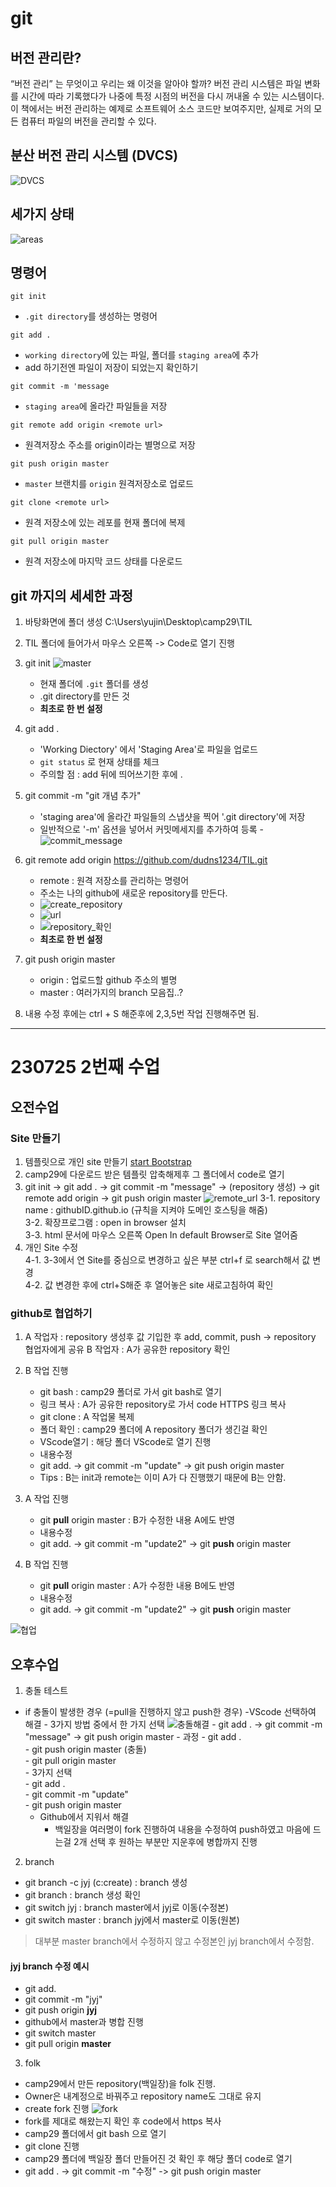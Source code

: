 # git

## 버전 관리란?
“버전 관리” 는 무엇이고 우리는 왜 이것을 알아야 할까? 버전 관리 시스템은 파일 변화를 시간에 따라 기록했다가 나중에 특정 시점의 버전을 다시 꺼내올 수 있는 시스템이다. 이 책에서는 버전 관리하는 예제로 소프트웨어 소스 코드만 보여주지만, 실제로 거의 모든 컴퓨터 파일의 버전을 관리할 수 있다.

## 분산 버전 관리 시스템 (DVCS)

![DVCS](./assets/distributed.png)

## 세가지 상태

![areas](./assets/areas.png)

## 명령어

```shell
git init
```
- `.git directory`를 생성하는 명령어

```shell
git add .
```
- `working directory`에 있는 파일, 폴더를 `staging area`에 추가
- add 하기전엔 파일이 저장이 되었는지 확인하기

```shell
git commit -m 'message
```
- `staging area`에 올라간 파일들을 저장

```shell
git remote add origin <remote url>
```
- 원격저장소 주소를 origin이라는 별명으로 저장

```shell
git push origin master
```
- `master` 브랜치를 `origin` 원격저장소로 업로드

```shell
git clone <remote url>

```
- 원격 저장소에 있는 레포를 현재 폴더에 복제

```shell
git pull origin master

```
- 원격 저장소에 마지막 코드 상태를 다운로드


## git 까지의 세세한 과정
1. 바탕화면에 폴더 생성 C:\Users\yujin\Desktop\camp29\TIL
2. TIL 폴더에 들어가서 마우스 오른쪽 -> Code로 열기 진행
3. git init
![master](./assets/git_init.png)
    - 현재 폴더에 `.git` 폴더를 생성
    - .git directory를 만든 것
    - **최초로 한 번 설정**
4. git add .
    - 'Working Diectory' 에서 'Staging Area'로 파일을 업로드
    - `git status` 로 현재 상태를 체크    
    - 주의할 점 : add 뒤에 띄어쓰기한 후에 .

5. git commit -m "git 개념 추가"
    - 'staging area'에 올라간 파일들의 스냅샷을 찍어 '.git directory'에 저장
    - 일반적으로 '-m' 옵션을 넣어서 커밋메세지를 추가하여 등록
    -![commit_message](./assets/commit_message.png)

6. git remote add origin https://github.com/dudns1234/TIL.git
    - remote : 원격 저장소를 관리하는 명령어 
    - 주소는 나의 github에 새로운 repository를 만든다.
    - ![create_repository](./assets/create_repository.png)
    - ![url](./assets/url.png)
    - ![repository_확인](./assets/repository_생성확인.png)
    - **최초로 한 번 설정**

7. git push origin master
    - origin : 업로드할 github 주소의 별명
    - master : 여러가지의 branch 모음집..?

8. 내용 수정 후에는 ctrl + S 해준후에 2,3,5번 작업 진행해주면 됨.

---


# 230725 2번째 수업
## 오전수업
### Site 만들기
1. 템플릿으로 개인 site 만들기 [start Bootstrap](https://startbootstrap.com/theme/personal)
2. camp29에 다운로드 받은 템플릿 압축해제후 그 폴더에서 code로 열기
3. git init -> git add . -> git commit -m "message" -> (repository 생성) -> git remote add origin <remote url> -> git push origin master
![remote_url](./assets/remote_url.png)
    3-1. repository name : githubID.github.io (규칙을 지켜야 도메인 호스팅을 해줌)   
    3-2. 확장프로그램 : open in browser 설치   
    3-3. html 문서에 마우스 오른쪽 Open In default Browser로 Site 열어줌
4. 개인 Site 수정   
    4-1. 3-3에서 연 Site를 중심으로 변경하고 싶은 부분 ctrl+f 로 search해서 값 변경   
    4-2. 값 변경한 후에 ctrl+S해준 후 열어놓은 site 새로고침하여 확인

### github로 협업하기
1. A 작업자 : repository 생성후 값 기입한 후 add, commit, push -> repository 협업자에게 공유
   B 작업자 : A가 공유한 repository 확인

2. B 작업 진행
    - git bash : camp29 폴더로 가서 git bash로 열기
    - 링크 복사 : A가 공유한 repository로 가서 code HTTPS 링크 복사
    - git clone <HTTPS url> : A 작업물 복제
    - 폴더 확인 : camp29 폴더에 A repository 폴더가 생긴걸 확인
    - VScode열기 : 해당 폴더 VScode로 열기 진행
    - 내용수정
    - git add. -> git commit -m "update" -> git push origin master
    - Tips : B는 init과 remote는 이미 A가 다 진행했기 때문에 B는 안함.

3. A 작업 진행
    - git **pull** origin master : B가 수정한 내용 A에도 반영
    - 내용수정
    - git add. -> git commit -m "update2" -> git **push** origin master

4. B 작업 진행
    - git **pull** origin master : A가 수정한 내용 B에도 반영
    - 내용수정
    - git add. -> git commit -m "update2" -> git **push** origin master

![협업](./assets/협업관련.png)

## 오후수업

1. 충돌 테스트

- if 충돌이 발생한 경우 (=pull을 진행하지 않고 push한 경우)
    -VScode 선택하여 해결
        - 3가지 방법 중에서 한 가지 선택
        ![충돌해결](./assets/3가지선택.png)
        - git add . -> git commit -m "message" -> git push origin master
        - 과정
            - git add .   
            - git push origin master (충돌)    
            - git pull origin master   
            - 3가지 선택   
            - git add .   
            - git commit -m "update"   
            - git push origin master
    - Github에서 지워서 해결
        - 백일장을 여러명이 fork 진행하여 내용을 수정하여 push하였고 마음에 드는걸 2개 선택 후 원하는 부분만 지운후에 병합까지 진행

2. branch
- git branch -c jyj (c:create) : branch 생성
- git branch : branch 생성 확인
- git switch jyj : branch master에서 jyj로 이동(수정본)
- git switch master : branch jyj에서 master로 이동(원본)
> 대부분 master branch에서 수정하지 않고 수정본인 jyj branch에서 수정함.

#### jyj branch 수정 예시   
- git add.   
- git commit -m "jyj"   
- git push origin **jyj**
- github에서 master과 병합 진행
- git switch master
- git pull origin **master**


3. folk
- camp29에서 만든 repository(백일장)을 folk 진행.
- Owner은 내계정으로 바꿔주고 repository name도 그대로 유지
- create fork 진행
![fork](./assets/fork.png)
- fork를 제대로 해왔는지 확인 후 code에서 https 복사
- camp29 폴더에서 git bash 으로 열기
- git clone <https url> 진행
- camp29 폴더에 백일장 폴더 만들어진 것 확인 후 해당 폴더 code로 열기
- git add . -> git commit -m "수정" -> git push origin master
